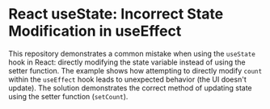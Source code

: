 # React useState: Incorrect State Modification in useEffect

This repository demonstrates a common mistake when using the `useState` hook in React: directly modifying the state variable instead of using the setter function.  The example shows how attempting to directly modify `count` within the `useEffect` hook leads to unexpected behavior (the UI doesn't update). The solution demonstrates the correct method of updating state using the setter function (`setCount`).